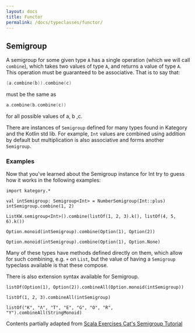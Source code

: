 ```yaml
---
layout: docs
title: Functor
permalink: /docs/typeclasses/functor/
---
```


## Semigroup

A semigroup for some given type `A` has a single operation (which we will call `combine`), which takes two values of type `A`, and returns a value of type `A`. This operation must be guaranteed to be associative. That is to say that:

```kotlin
(a.combine(b)).combine(c)
```

must be the same as

```kotlin
a.combine(b.combine(c))
```

for all possible values of a, b ,c.

There are instances of `Semigroup` defined for many types found in Kategory and the Kotlin std lib. 
For example, `Int` values are combined using addition by default but multiplication is also associative and forms another `Semigroup`.

### Examples

Now that you've learned about the Semigroup instance for Int try to guess how it works in the following examples:

```kotlin:ank:silent
import kategory.*
```

```kotlin:ank
val intSemigroup: Semigroup<Int> = NumberSemigroup(Int::plus)
intSemigroup.combine(1, 2)
```

```kotlin:ank
ListKW.semigroup<Int>().combine(listOf(1, 2, 3).k(), listOf(4, 5, 6).k())
```

```kotlin:ank
Option.monoid(intSemigroup).combine(Option(1), Option(2))
```

```kotlin:ank
Option.monoid(intSemigroup).combine(Option(1), Option.None)
```

Many of these types have methods defined directly on them, which allow for such combining, e.g. `+` on `List`, but the value of having a `Semigroup` typeclass available is that these compose.

There is also extension syntax available for Semigroup.

```kotlin:ank
listOf(Option(1), Option(2)).combineAll(Option.monoid(intSemigroup))
```

```kotlin:ank
listOf(1, 2, 3).combineAll(intSemigroup)
```

```kotlin:ank
listOf("K", "Λ", "T", "E", "G", "O", "R", "Y").combineAll(StringMonoid)
```

Contents partially adapted from [Scala Exercises Cat's Semigroup Tutorial](https://www.scala-exercises.org/cats/semigroup)
